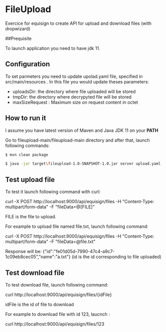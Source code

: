 FileUpload
=

Exercice for equisign to create API for upload and download files (with dropwizard)

##Prequisite

To launch application you need to have jdk 11.

## Configuration
To set parmeters you need to update upolad.yaml file, specified in src/main/resources .
In this file you would update theses parameters:

- uploadsDir: the directory where file uploaded will be stored
- tmpDir: the directory where decrypyted file will be stored
- maxSizeRequest : Maximum size on request content in octet

## How to run it

I assume you have latest version of Maven and Java JDK 11 on your **PATH**

Go to fileupload-main/fileupload-main directory and after that, launch following commands:
```bash
$ mvn clean package

$ java -jar target\fileupload-1.0-SNAPSHOT-1.0.jar server upload.yaml
```


## Test upload file

To test it launch following command with curl:

curl -X POST http://localhost:9000/api/equisign/files -H "Content-Type: multipart/form-data" -F "fileData=@[FILE]"

FILE is the file to upload.

For example to upload file named file.txt, launch following command:

curl -X POST http://localhost:9000/api/equisign/files -H "Content-Type: multipart/form-data" -F "fileData=@file.txt"

Response will be:
{"id":"fe01d05d-7990-47c4-a9c7-1c09eb8cec05","name":"a.txt"} (id is the id corresponding to file uploaded)

## Test download file
To test download file, launch following command:

curl http://localhost:9000/api/equisign/files/{idFile}

idFile is the id of file to download

For example to download file with id 123, laucnch :

curl http://localhost:9000/api/equisign/files/123